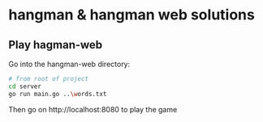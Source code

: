 # hangman & hangman web solutions

## Play hagman-web
Go into the hangman-web directory:
```bash
# from root of project
cd server
go run main.go ..\words.txt
```
Then go on http://localhost:8080 to play the game

